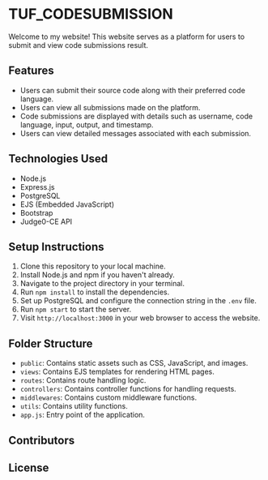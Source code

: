 # TUF_CODESUBMISSION

Welcome to my website! This website serves as a platform for users to submit and view code submissions result.

## Features

- Users can submit their source code along with their preferred code language.
- Users can view all submissions made on the platform.
- Code submissions are displayed with details such as username, code language, input, output, and timestamp.
- Users can view detailed messages associated with each submission.

## Technologies Used

- Node.js
- Express.js
- PostgreSQL
- EJS (Embedded JavaScript)
- Bootstrap
- Judge0-CE API

## Setup Instructions

1. Clone this repository to your local machine.
2. Install Node.js and npm if you haven't already.
3. Navigate to the project directory in your terminal.
4. Run `npm install` to install the dependencies.
5. Set up PostgreSQL and configure the connection string in the `.env` file.
6. Run `npm start` to start the server.
7. Visit `http://localhost:3000` in your web browser to access the website.

## Folder Structure

- `public`: Contains static assets such as CSS, JavaScript, and images.
- `views`: Contains EJS templates for rendering HTML pages.
- `routes`: Contains route handling logic.
- `controllers`: Contains controller functions for handling requests.
- `middlewares`: Contains custom middleware functions.
- `utils`: Contains utility functions.
- `app.js`: Entry point of the application.

## Contributors

## License








